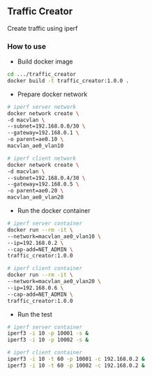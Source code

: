 ## Traffic Creator

Create traffic using iperf



### How to use

* Build docker image

```bash
cd .../traffic_creator
docker build -t traffic_creator:1.0.0 .
```

* Prepare docker network

```bash
# iperf server network
docker network create \
-d macvlan \
--subnet=192.168.0.0/30 \
--gateway=192.168.0.1 \
-o parent=ae0.10 \
macvlan_ae0_vlan10

# iperf client network
docker network create \
-d macvlan \
--subnet=192.168.0.4/30 \
--gateway=192.168.0.5 \
-o parent=ae0.20 \
macvlan_ae0_vlan20
```

* Run the docker container

```bash
# iperf server container
docker run --rm -it \
--network=macvlan_ae0_vlan10 \
--ip=192.168.0.2 \
--cap-add=NET_ADMIN \
traffic_creator:1.0.0

# iperf client container
docker run --rm -it \
--network=macvlan_ae0_vlan20 \
--ip=192.168.0.6 \
--cap-add=NET_ADMIN \
traffic_creator:1.0.0
```

* Run the test

```bash
# iperf server container
iperf3 -i 10 -p 10001 -s &
iperf3 -i 10 -p 10002 -s &

# iperf client container
iperf3 -i 10 -t 60 -p 10001 -c 192.168.0.2 &
iperf3 -i 10 -t 60 -p 10002 -c 192.168.0.2 &
```

